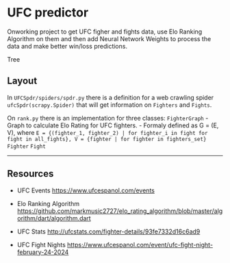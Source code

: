 # UFC predictor

Onworking project to get UFC figher and fights data, use Elo Ranking Algorithm on them and then add Neural Network Weights to process the data and make better win/loss predictions.


Tree

## Layout

In `UFCSpdr/spiders/spdr.py` there is a definition for a web crawling spider `ufcSpdr(scrapy.Spider)` that will get information on `Fighters` and `Fights`.

On `rank.py` there is an implementation for three classes:
  `FighterGraph` 
    - Graph to calculate Elo Rating for UFC fighters. 
    - Formaly defined as G = (E, V), where
    ```E = {(fighter_1, fighter_2) | for fighter_i in fight for fight in all_fights},
    V = {fighter | for fighter in fighters_set}```
  `Fighter`
  `Fight`

---

## Resources

- UFC Events
  https://www.ufcespanol.com/events

- Elo Ranking Algorithm
  https://github.com/markmusic2727/elo_rating_algorithm/blob/master/algorithm/dart/algorithm.dart

- UFC Stats
  http://ufcstats.com/fighter-details/93fe7332d16c6ad9

- UFC Fight Nights
  https://www.ufcespanol.com/event/ufc-fight-night-february-24-2024
